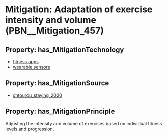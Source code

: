 # Mitigation: __Adaptation of exercise intensity and volume__ (PBN__Mitigation_457)

## Property: has_MitigationTechnology

* [fitness apps](../Technology/PBN__Technology_3239)
* [wearable sensors](../Technology/PBN__Technology_2949)

## Property: has_MitigationSource

* [chtourou_staying_2020](../Article/PBN__Article_181)

## Property: has_MitigationPrinciple

Adjusting the intensity and volume of exercises based on individual fitness levels and progression.

